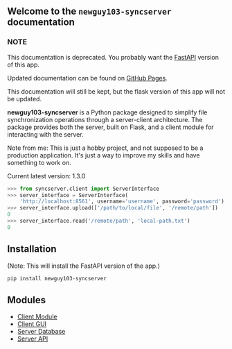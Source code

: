 ## Welcome to the `newguy103-syncserver` documentation

### NOTE

This documentation is deprecated. You probably want the [FastAPI](https://github.com/NewGuy103/syncServer) version of this app.

Updated documentation can be found on [GitHub Pages](https://newguy103.github.io/syncServer/).

This documentation will still be kept, but the flask version of this app will not be updated.

**newguy103-syncserver** is a Python package designed to simplify file synchronization operations through a server-client architecture. The package provides both the server, built on Flask, and a client module for interacting with the server.

Note from me: This is just a hobby project, and not supposed to be a production application. It's just a way to improve my skills and have something to work on.

Current latest version: 1.3.0

```python
>>> from syncserver.client import ServerInterface
>>> server_interface = ServerInterface(
    'http://localhost:8561', username='username', password='password')
>>> server_interface.upload(['/path/to/local/file', '/remote/path'])
0
>>> server_interface.read('/remote/path', 'local-path.txt')
0
```

## Installation

(Note: This will install the FastAPI version of the app.)

```bash
pip install newguy103-syncserver
```

## Modules

- [Client Module](client-interface.md)
- [Client GUI](gui-interface.md)
- [Server Database](server-db.md)
- [Server API](api-overview.md)